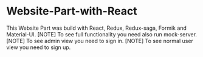# Website-Part-with-React
This Website Part was build with React, Redux, Redux-saga, Formik and Material-UI. 
[NOTE] To see full functionality you need also run mock-server. 
[NOTE] To see admin view you need to sign in. 
[NOTE] To see normal user view you need to sign up.
